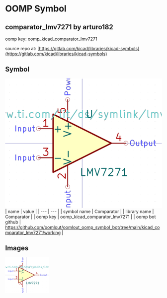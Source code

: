 # OOMP Symbol  
## comparator_lmv7271  by arturo182  
  
oomp key: oomp_kicad_comparator_lmv7271  
  
source repo at: [https://gitlab.com/kicad/libraries/kicad-symbols](https://gitlab.com/kicad/libraries/kicad-symbols)  
## Symbol  
  
[![working.png](working_600.png)](working.png)  
| name | value | 
| --- | --- | 
| symbol name | Comparator | 
| library name | Comparator | 
| oomp key | oomp_kicad_comparator_lmv7271 | 
| oomp bot github | https://github.com/oomlout/oomlout_oomp_symbol_bot/tree/main/kicad_comparator_lmv7271/working | 
## Images  
  
[![working.png](working_140.png)](working.png)  

